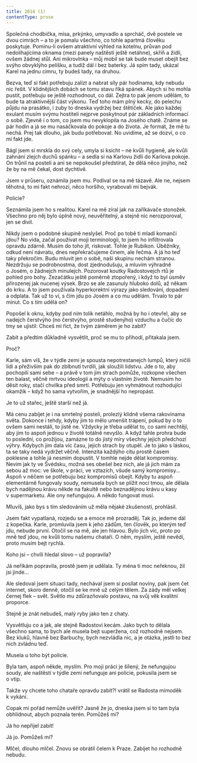 ```yaml
---
title: 2014 (1)
contentType: prose
---
```


  

Společná chodbička, mísa, prkýnko, umyvadlo a sprcháč, dvě postele ve dvou cimrách – a to je pomalu všechno, co tohle apartmá člověku poskytuje. Pominu-li ovšem atraktivní výhled na kotelnu, průvan pod nedolíhajícíma oknama (mezi panely naštěstí ještě netáhne), skříň a židli, ovšem žádnej stůl. Ani mikrovlnka – můj mobil se tak bude muset obejít bez svýho obvyklýho pelíšku, a tudíž dál i bez baterky. Já spím tady, ukázal Karel na jednu cimru, ty budeš tady, na druhou.

Bezva, teď si fakt potřebuju zalízt a nabrat síly pár hodinama, kdy nebudu nic řešit. V klidnějších dobách se tomu stavu říká spánek. Abych si ho mohla pustit, potřebuju se ještě rozhodnout, co dál. Zejtra to pak jenom udělám, to bude ta atraktivnější část výkonu. Teď toho mám plný kecky, do pelechu půjdu na prasátko, i zuby to dneska vydržej bez štětiček. Ale jako každej exulant musím svýmu hostiteli nejprve poskytnout pár základních informací o sobě. Zjevně i o tom, co jsem mu nevyklopila na Josého chatě. Známe se pár hodin a já se mu nasáčkovala do pokoje a do života. Je formát, že mě tu nechá. Prej tak dlouho, jak budu potřebovat. No uvidíme, až se dozví, o co mi fakt jde.

Bágl jsem si mrskla do svý cely, umyla si ksicht – ne kvůli hygie­ně, ale kvůli zahnání zlejch duchů spánku – a sedla si na Karlovu židli do Karlova pokoje. On trůnil na posteli a ani se nepokoušel předstírat, že dělá něco jinýho, než že by na mě čekal, dost dychtivě.

Jsem v průseru, oznámila jsem mu. Podíval se na mě tázavě. Ale ne, nejsem těhotná, to mi fakt nehrozí, něco horšího, vyrabovali mi bejvák.

Policie?

Seznámila jsem ho s realitou. Karel na mě zíral jak na zaříkávače stonožek. Všechno pro něj bylo úplně nový, neuvěřitelný, a stejně nic nerozporoval, jen se divil.

Nikdy jsem o podobné skupině neslyšel. Proč po tobě ti mladí komanči jdou? No vida, začal používat moji terminologii, to jsem ho infiltrovala opravdu zdárně. Musím do toho jít, riskovat. Tohle je Rubikon. Úběžníky, odkud není návratu, dnes nepřekračujeme činem, ale řečma. A já ho teď taky překročím. Budu mluvit jen o sobě, naši skupinu nechám stranou. Nezdržuju se podrobnostma, dost zjednodušuju, a mluvím výhradně o Josém, o žádnejch minulejch. Pozorovat koutky Radostovejch rtů je pohled pro bohy. Zezačátku ještě poměrně ztopořený, i když to byl úsměv přirozenej jak nucenej výsek. Brzo se ale zasunuly hluboko dolů, až někam do krku. A to jsem používala hyperkorektní výrazy jako sledování, dopadení a odplata. Tak už to ví, s čím jdu po Josém a co mu udělám. Trvalo to pár minut. Co s tím udělá on?

Popošel k oknu, kdyby pod ním tolik netáhlo, možná by ho i otevřel, aby se nadejch čerstvýho (no čerstvýho, prostě studenýho) vzduchu a čučíc do tmy se ujistil: Chceš mi říct, že tvým záměrem je ho zabít?

Zabít a předtím důkladně vysvětlit, proč se mu to přihodí, přitakala jsem.

Proč?

Karle, sám víš, že v týdle zemi je spousta nepotrestanejch lumpů, který ničili lidi a přeživším pak do zblbnutí tvrdili, jak sloužili lidstvu. Jde o to, aby pochopili sami sebe – a právě v tom jim strach pomůže, rozkopne všechen ten balast, věčně mrtvou ideologii a mýty o vlastním životě. Nemusím ho děsit roky, stačí chvilka před smrtí. Potřebuju jen vyhmátnout rozhodující okamžik – když ho sama vytvořím, je snadnější ho nepropást.

Je to už stařec, ještě starší než já.

Má cenu zabíjet je i na smrtelný posteli, prolezlý klidně všema rakovinama světa. Dokonce i tehdy, kdyby jim to mělo umenšit trápení, pokud by o to ovšem sami nestáli, to jistě ne. Vždycky je třeba udělat to, co sami nechtějí, aby jim to aspoň jednou v životě totálně nevyšlo. A když tahle prohra bude to poslední, co prožijou, zamázne to do jistý míry všechny jejich předchozí výhry. Kdybych jim dala víc času, jejich strach by otupěl. Je to jako s láskou, ta se taky nedá vydržet věčně. Intenzita každýho citu prostě časem poklesne a tohle já nesmím dopustit. V tomhle nejde dělat kompromisy. Nevím jak ty ve Švédsku, možná ses obešel bez nich, ale já jich mám za sebou až moc: ve škole, v práci, ve vztazích, všude samý kompromisy… Aspoň v něčem se potřebuju bez kompromisů obejít. Kdyby tu aspoň elementárně fungovaly soudy, nemusela bych se plížit nocí tmou, ale dělala bych nadějnou krávu někde na fakultě nebo beznadějnou krávu u kasy v supermarketu. Ale ony nefungujou. A někdo fungovat musí.

Mluvíš, jako bys s tím sledováním už měla nějaké zkušenosti, prohlásil.

Jsem fakt vypatlaná, rozjedu se a emoce mě prozraděj. Tak jo, jedeme dál z kopečka. Karle, promluvila jsem k jeho zádům, ten člověk, po kterým teď jdu, nebude první. Otočil se na mě, ale jen hlavou. Bylo jich víc, proto po mně teď jdou, ne kvůli tomu našemu chataři. O něm, myslím, ještě nevědí, proto musím bejt rychlá.

Koho jsi – chvíli hledal slovo – už popravila?

Já neříkám popravila, prostě jsem je udělala. Ty ména ti moc neřeknou, žil jsi jinde…

Ale sledoval jsem situaci tady, nechával jsem si posílat noviny, pak jsem čet internet, skoro denně, otočil se ke mně už celým tělem. Za zády měl velkej černej flek – svět. Světlo mu zdůrazňovalo postavu, na svůj věk kvalitní proporce.

Stejně je znát nebudeš, malý ryby jako ten z chaty.

Vysvětluju co a jak, ale stejně Radostovi kecám. Jako bych to dělala všechno sama, to bych ale musela bejt superžena, což rozhodně nejsem. Bez kluků, hlavně bez Barbuchy, bych nezvládla nic, a je otázka, jestli to bez nich zvládnu teď.

Musela u toho být policie.

Byla tam, aspoň někde, myslím. Pro moji práci je šílený, že nefungujou soudy, ale naštěstí v týdle zemi nefunguje ani policie, pokusila jsem se o vtip.

Takže vy chcete toho chataře opravdu zabít?! vrátil se Radosta mimoděk k vykání.

Copak mi pořád nemůže uvěřit? Jasně že jo, dneska jsem si to tam byla obhlídnout, abych poznala terén. Pomůžeš mi?

Já ho nepřijel zabít!

Já jo. Pomůžeš mi?

Mlčel, dlouho mlčel. Znovu se obrátil čelem k Praze. Zabíjet ho rozhodně nebudu.
